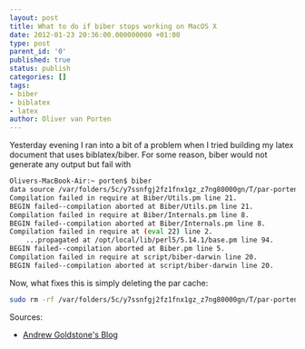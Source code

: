 ```yaml
---
layout: post
title: What to do if biber stops working on MacOS X
date: 2012-01-23 20:36:00.000000000 +01:00
type: post
parent_id: '0'
published: true
status: publish
categories: []
tags:
- biber
- biblatex
- latex
author: Oliver van Porten
---
```

Yesterday evening I ran into a bit of a problem when I tried building my latex document that uses biblatex/biber. For some reason, biber would not generate any output but fail with

``` bash
Olivers-MacBook-Air:~ porten$ biber
data source /var/folders/5c/y7ssnfgj2fz1fnx1gz_z7ng80000gn/T/par-porten/cache-5a7f3069e2a4d51fd3557003fc55ec74c554c947//inc/lib/Biber/LaTeX/recode_data.xml not found in .
Compilation failed in require at Biber/Utils.pm line 21.
BEGIN failed--compilation aborted at Biber/Utils.pm line 21.
Compilation failed in require at Biber/Internals.pm line 8.
BEGIN failed--compilation aborted at Biber/Internals.pm line 8.
Compilation failed in require at (eval 22) line 2.
    ...propagated at /opt/local/lib/perl5/5.14.1/base.pm line 94.
BEGIN failed--compilation aborted at Biber.pm line 5.
Compilation failed in require at script/biber-darwin line 20.
BEGIN failed--compilation aborted at script/biber-darwin line 20.
```
Now, what fixes this is simply deleting the par cache:

``` bash
sudo rm -rf /var/folders/5c/y7ssnfgj2fz1fnx1gz_z7ng80000gn/T/par-porten/
```

Sources:
   * [Andrew Goldstone's Blog](http://humtex.wordpress.com/2011/11/29/biber-first-aid-for-data-source-not-found/)